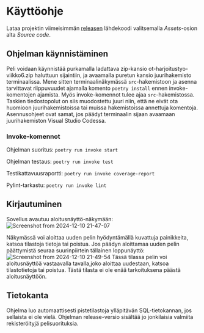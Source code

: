 # Käyttöohje

Lataa projektin viimeisimmän [releasen](https://github.com/alexalgrund/ot-harjoitustyo/releases) lähdekoodi valitsemalla _Assets_-osion alta _Source code_.

## Ohjelman käynnistäminen

Peli voidaan käynnistää purkamalla ladattava zip-kansio ot-harjoitustyo-viikko6.zip haluttuun sijaintiin, ja avaamalla puretun kansio juurihakemisto terminaalissa. Mene sitten terminaalinäkymässä `src`-hakemistoon ja asenna tarvittavat riippuvuudet ajamalla komento `poetry install` ennen invoke-komentojen ajamista. Myös invoke-komennot tulee ajaa `src`-hakemistossa. Taskien tiedostopolut on siis muodostettu juuri niin, että ne eivät ota huomioon juurihakemistoissa tai muissa hakemistoissa annettuja komentoja. Asennusohjeet ovat samat, jos päädyt terminaalin sijaan avaamaan juurihakemiston Visual Studio Codessa.

### Invoke-komennot ###

Ohjelman suoritus: `poetry run invoke start`

Ohjelman testaus: `poetry run invoke test`

Testikattavuusraportti: `poetry run invoke coverage-report`

Pylint-tarkastu: `poetry run invoke lint`

## Kirjautuminen

Sovellus avautuu aloitusnäyttö-näkymään:
![Screenshot from 2024-12-10 21-47-07](https://github.com/user-attachments/assets/26832227-4ef6-4708-8812-44728e00a872)

Näkymässä voi aloittaa uuden pelin hyödyntämällä kuvattuja painikkeita, katsoa tilastoja tietoja tai poistua. Jos päädyn aloittamaa uuden pelin päättymistä seuraa suurinpiirtein
tällainen loppunäyttö:![Screenshot from 2024-12-10 21-49-54](https://github.com/user-attachments/assets/512bedd3-a149-485d-9259-53502c9f6eb1)
Tässä tilassa pelin voi aloitusnäyttöä vastaavalla tavalla,joko aloittaa uudestaan, katsoa tilastotietoja tai poistua. Tästä tilasta ei ole enää tarkoituksena päästä
aloitusnäyttöön.

## Tietokanta

Ohjelma luo automaattisesti pistetilastoja ylläpitävän SQL-tietokannan, jos sellaista ei ole vielä. Ohjelman release-versio sisältää jo jonkilaisia valmiita rekisteröityjä 
pelisuorituksia.
